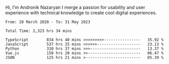 Hi, I'm Andronik Nazaryan
I merge a passion for usability and user experience with technical knowledge to create cool digital experiences.


<!--START_SECTION:waka-->

```text
From: 28 March 2020 - To: 31 May 2023

Total Time: 2,323 hrs 34 mins

TypeScript        834 hrs 40 mins >>>>>>>>>----------------   35.92 %
JavaScript        537 hrs 25 mins >>>>>>-------------------   23.13 %
Python            310 hrs 37 mins >>>----------------------   13.37 %
Vue.js            150 hrs 20 mins >>-----------------------   06.47 %
JSON              125 hrs 21 mins >------------------------   05.39 %
```

<!--END_SECTION:waka-->
